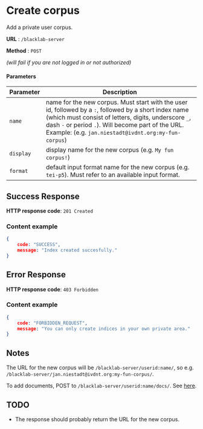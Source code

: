 # Create corpus

Add a private user corpus.

**URL** : `/blacklab-server`

**Method** : `POST`

_(will fail if you are not logged in or not authorized)_

#### Parameters

| Parameter | Description                                                                                                                              |
|-----------|------------------------------------------------------------------------------------------------------------------------------------------|
| `name`    | name for the new corpus. Must start with the user id, followed by a `:`, followed by a short index name (which must consist of letters, digits, underscore `_`, dash `-` or period `.`). Will become part of the URL. Example: (e.g. `jan.niestadt@ivdnt.org:my-fun-corpus`)                                                                                                       |
| `display` | display name for the new corpus (e.g. `My fun corpus!`)                                                                                 |
| `format`  | default input format name for the new corpus (e.g. `tei-p5`). Must refer to an available input format.                                  |

## Success Response

**HTTP response code**: `201 Created`

### Content example

```json
{
    code: "SUCCESS",
    message: "Index created succesfully."
}
```

## Error Response

**HTTP response code**: `403 Forbidden`

### Content example

```json
{
    code: "FORBIDDEN_REQUEST",
    message: "You can only create indices in your own private area."
}
```

## Notes

The URL for the new corpus will be `/blacklab-server/userid:name/`, so e.g. `/blacklab-server/jan.niestadt@ivdnt.org:my-fun-corpus/`.

To add documents, POST to `/blacklab-server/userid:name/docs/`. See [here](add-documents.md).

## TODO

- The response should probably return the URL for the new corpus.
